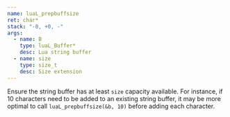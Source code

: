 ```yaml
---
name: luaL_prepbuffsize
ret: char*
stack: "-0, +0, -"
args:
  - name: B
    type: luaL_Buffer*
    desc: Lua string buffer
  - name: size
    type: size_t
    desc: Size extension
---
```


Ensure the string buffer has at least `size` capacity available. For instance, if 10 characters need to be added to an existing string buffer, it may be more optimal to call `luaL_prepbuffsize(&b, 10)` before adding each character.
